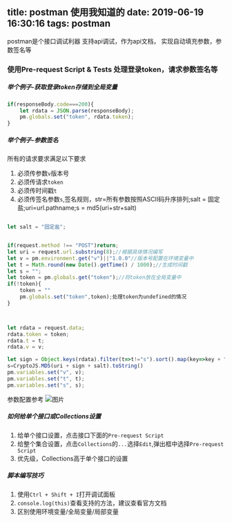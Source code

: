 title: postman 使用我知道的
date: 2019-06-19 16:30:16
tags: postman
---
postman是个接口调试利器
支持api调试，作为api文档，
实现自动填充参数，参数签名等

<!-- more -->
### 使用Pre-request Script & Tests 处理登录token，请求参数签名等
##### 举个例子-获取登录token存储到全局变量
```javascript
if(responseBody.code===200){
    let rdata = JSON.parse(responseBody);
    pm.globals.set("token", rdata.token);
}
```

##### 举个例子-参数签名

所有的请求要求满足以下要求
1. 必须传参数`v`版本号
2. 必须传请求`token`
3. 必须传时间戳`t`
4. 必须传签名参数`s`,签名规则，str=所有参数按照ASCII码升序排列;salt = 固定盐;uri=url.pathname;s = md5(uri+str+salt)
```javascript

let salt = "固定盐";


if(request.method !== "POST")return;
let uri = request.url.substring(8);//根据具体情况编写
let v = pm.environment.get("v")||"1.0.0"//版本号配置在环境变量中
let t = Math.round(new Date().getTime() / 1000);//生成时间戳
let s = "";
let token = pm.globals.get("token");//将token放在全局变量中
if(!token){
    token = ""
    pm.globals.set("token",token);处理token为undefined的情况
}



let rdata = request.data;
rdata.token = token;
rdata.t = t;
rdata.v = v;

let sign = Object.keys(rdata).filter(t=>t!="s").sort().map(key=>key + "="+rdata[key]).join("&");
s=CryptoJS.MD5(uri + sign + salt).toString()
pm.variables.set("v", v);
pm.variables.set("t", t);
pm.variables.set("s", s);
```
参数配置参考
![图片](/assets/postman/postman-sp.png)

##### 如何给单个接口或Collections设置
1. 给单个接口设置，点击接口下面的`Pre-request Script`
2. 给整个集合设置，点击`Collections`的`...`选择`Edit`,弹出框中选择`Pre-request Script`
3. 优先级，Collections高于单个接口的设置

##### 脚本编写技巧
1. 使用`Ctrl + Shift + I`打开调试面板
2. `console.log(this)`查看支持的方法，建议查看官方文档
3. 区别使用环境变量/全局变量/局部变量

